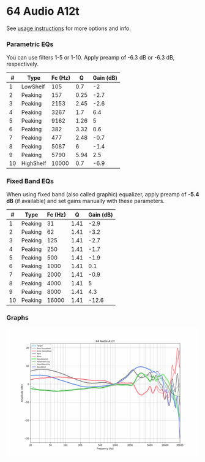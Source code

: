 # 64 Audio A12t
See [usage instructions](https://github.com/jaakkopasanen/AutoEq#usage) for more options and info.

### Parametric EQs
You can use filters 1-5 or 1-10. Apply preamp of -6.3 dB or -6.3 dB, respectively.

|   # | Type      |   Fc (Hz) |    Q |   Gain (dB) |
|-----|-----------|-----------|------|-------------|
|   1 | LowShelf  |       105 | 0.7  |        -2   |
|   2 | Peaking   |       157 | 0.25 |        -2.7 |
|   3 | Peaking   |      2153 | 2.45 |        -2.6 |
|   4 | Peaking   |      3267 | 1.7  |         6.4 |
|   5 | Peaking   |      9162 | 1.26 |         5   |
|   6 | Peaking   |       382 | 3.32 |         0.6 |
|   7 | Peaking   |       477 | 2.48 |        -0.7 |
|   8 | Peaking   |      5087 | 6    |        -1.4 |
|   9 | Peaking   |      5790 | 5.94 |         2.5 |
|  10 | HighShelf |     10000 | 0.7  |        -6.9 |

### Fixed Band EQs
When using fixed band (also called graphic) equalizer, apply preamp of **-5.4 dB** (if available) and set gains manually with these parameters.

|   # | Type    |   Fc (Hz) |    Q |   Gain (dB) |
|-----|---------|-----------|------|-------------|
|   1 | Peaking |        31 | 1.41 |        -2.9 |
|   2 | Peaking |        62 | 1.41 |        -3.2 |
|   3 | Peaking |       125 | 1.41 |        -2.7 |
|   4 | Peaking |       250 | 1.41 |        -1.7 |
|   5 | Peaking |       500 | 1.41 |        -1.9 |
|   6 | Peaking |      1000 | 1.41 |         0.1 |
|   7 | Peaking |      2000 | 1.41 |        -0.9 |
|   8 | Peaking |      4000 | 1.41 |         5   |
|   9 | Peaking |      8000 | 1.41 |         4.3 |
|  10 | Peaking |     16000 | 1.41 |       -12.6 |

### Graphs
![](./64%20Audio%20A12t.png)
